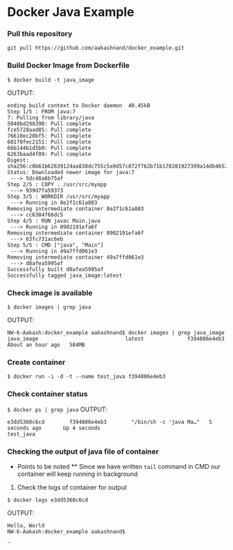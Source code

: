 # Docker Java Example

### Pull this repository
`git pull https://github.com/aakashnand/docker_example.git`
### Build Docker Image from Dockerfile
`$ docker build -t java_image `

OUTPUT:
```
ending build context to Docker daemon  40.45kB
Step 1/5 : FROM java:7
7: Pulling from library/java
5040bd298390: Pull complete 
fce5728aad85: Pull complete 
76610ec20bf5: Pull complete 
60170fec2151: Pull complete 
66b144b1d5b0: Pull complete 
6263baad4f89: Pull complete 
Digest: sha256:c0b61b62639124aa838dc755c5a9d57c072f762b71b170281927399a14db4652
Status: Downloaded newer image for java:7
 ---> 5dc48a6b75af
Step 2/5 : COPY . /usr/src/myapp
 ---> 939d7fa59373
Step 3/5 : WORKDIR /usr/src/myapp
 ---> Running in 8e2f1c61a883
Removing intermediate container 8e2f1c61a883
 ---> cc6384f66dc5
Step 4/5 : RUN javac Main.java
 ---> Running in 0902191efa6f
Removing intermediate container 0902191efa6f
 ---> 63fc731ac6eb
Step 5/5 : CMD ["java", "Main"]
 ---> Running in 49a7ffd061e3
Removing intermediate container 49a7ffd061e3
 ---> d8afea5995af
Successfully built d8afea5995af
Successfully tagged java_image:latest
```

### Check image is available
`$ docker images | grep java`

OUTPUT:
```
NW-6-Aakash:docker_example aakashnand$ docker images | grep java_image
java_image                            latest              f394806e4eb3        About an hour ago   584MB
```

### Create container 
`$ docker run -i -d -t --name test_java f394806e4eb3`

### Check container status
`$ docker ps | grep java`
OUTPUT:
```
e3dd5360c6cd        f394806e4eb3        "/bin/sh -c 'java Ma…"   5 seconds ago       Up 4 seconds                                 test_java
```

### Checking the output of java file of container
* Points to be noted
** Since we have written `tail` command in CMD our container will keep running in background 
1. Check the logs of container for output

`$ docker logs e3dd5360c6cd`

OUTPUT:
```
Hello, World
NW-6-Aakash:docker_example aakashnand$ 
```







``
